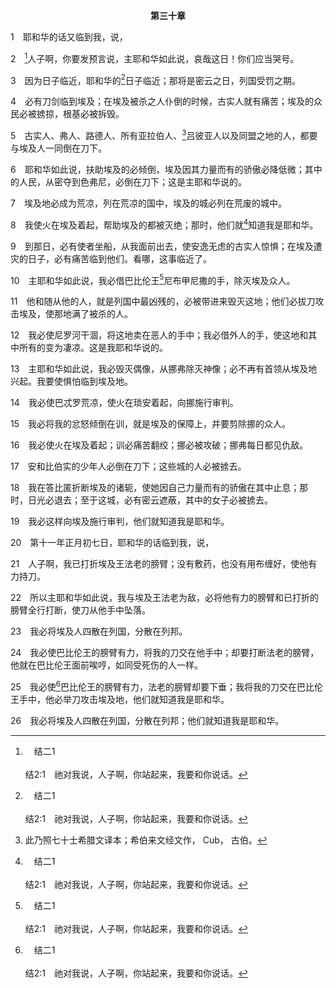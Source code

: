<p style="text-align:center;font-weight:bold;">第三十章</p>

1　耶和华的话又临到我，说，

2　[^a]人子啊，你要发预言说，主耶和华如此说，哀哉这日！你们应当哭号。

[^a]:　结二1<br><br>结2:1　祂对我说，人子啊，你站起来，我要和你说话。

3　因为日子临近，耶和华的[^a]日子临近；那将是密云之日，列国受罚之期。

[^a]:　结七7；12；珥二1；番一7<br><br>结7:7　那地的居民哪，所定的灾祸已经临到你；时候到了，日子近了，乃是哄嚷并非在山上欢呼的日子。<br><br>结7:12　时候到了，日子近了；买主不必欢喜，卖主也不必悲哀，因为烈怒已经临到那地的众人身上。<br><br>珥2:1　你们要在锡安吹角，在我的圣山吹出大声；这地的一切居民都要发颤；因为耶和华的日子将到，已经临近。<br><br>番1:7　你要在主耶和华面前静默无声，因为耶和华的日子近了；耶和华已经预备祭物，将祂所召的分别为圣。

4　必有刀剑临到埃及；在埃及被杀之人仆倒的时候，古实人就有痛苦；埃及的众民必被掳掠，根基必被拆毁。

5　古实人、弗人、路德人、所有亚拉伯人、[^1]吕彼亚人以及同盟之地的人，都要与埃及人一同倒在刀下。

[^1]:此乃照七十士希腊文译本；希伯来文经文作， Cub， 古伯。

6　耶和华如此说，扶助埃及的必倾倒，埃及因其力量而有的骄傲必降低微；其中的人民，从密夺到色弗尼，必倒在刀下；这是主耶和华说的。

7　埃及地必成为荒凉，列在荒凉的国中，埃及的城必列在荒废的城中。

8　我使火在埃及着起，帮助埃及的都被灭绝；那时，他们就[^a]知道我是耶和华。

[^a]:　结六7<br><br>结6:7　被杀的人必倒在你们中间，你们就知道我是耶和华。

9　到那日，必有使者坐船，从我面前出去，使安逸无虑的古实人惊惧；在埃及遭灾的日子，必有痛苦临到他们。看哪，这事临近了。

10　主耶和华如此说，我必借巴比伦王[^a]尼布甲尼撒的手，除灭埃及众人。

[^a]:　结二九19<br><br>结29:19　所以主耶和华如此说，看哪，我必将埃及地赐给巴比伦王尼布甲尼撒；他必掳掠埃及的群众，抢其中的财为掳物，夺其中的货为掠物，这就可以作他军兵的报酬。

11　他和随从他的人，就是列国中最凶残的，必被带进来毁灭这地；他们必拔刀攻击埃及，使那地满了被杀的人。

12　我必使尼罗河干涸，将这地卖在恶人的手中；我必借外人的手，使这地和其中所有的变为凄凉。这是我耶和华说的。

13　主耶和华如此说，我必毁灭偶像，从挪弗除灭神像；必不再有首领从埃及地兴起。我要使惧怕临到埃及地。

14　我必使巴忒罗荒凉，使火在琐安着起，向挪施行审判。

15　我必将我的忿怒倾倒在训，就是埃及的保障上，并要剪除挪的众人。

16　我必使火在埃及着起；训必痛苦翻绞；挪必被攻破；挪弗每日都见仇敌。

17　安和比伯实的少年人必倒在刀下；这些城的人必被掳去。

18　我在答比匿折断埃及的诸轭，使她因自己力量而有的骄傲在其中止息；那时，日光必退去；至于这城，必有密云遮蔽，其中的女子必被掳去。

19　我必这样向埃及施行审判，他们就知道我是耶和华。

20　第十一年正月初七日，耶和华的话临到我，说，

21　人子啊，我已打折埃及王法老的膀臂；没有敷药，也没有用布缠好，使他有力持刀。

22　所以主耶和华如此说，我与埃及王法老为敌，必将他有力的膀臂和已打折的膀臂全行打断，使刀从他手中坠落。

23　我必将埃及人四散在列国，分散在列邦。

24　我必使巴比伦王的膀臂有力，将我的刀交在他手中；却要打断法老的膀臂，他就在巴比伦王面前唉哼，如同受死伤的人一样。

25　我必使[^a]巴比伦王的膀臂有力，法老的膀臂却要下垂；我将我的刀交在巴比伦王手中，他必举刀攻击埃及地，他们就知道我是耶和华。

[^a]:　耶二七6<br><br>耶27:6　现在我将这些地，都交在我仆人巴比伦王尼布甲尼撒的手中，我也将田野的走兽给了他，好为他服役。

26　我必将埃及人四散在列国，分散在列邦；他们就知道我是耶和华。
